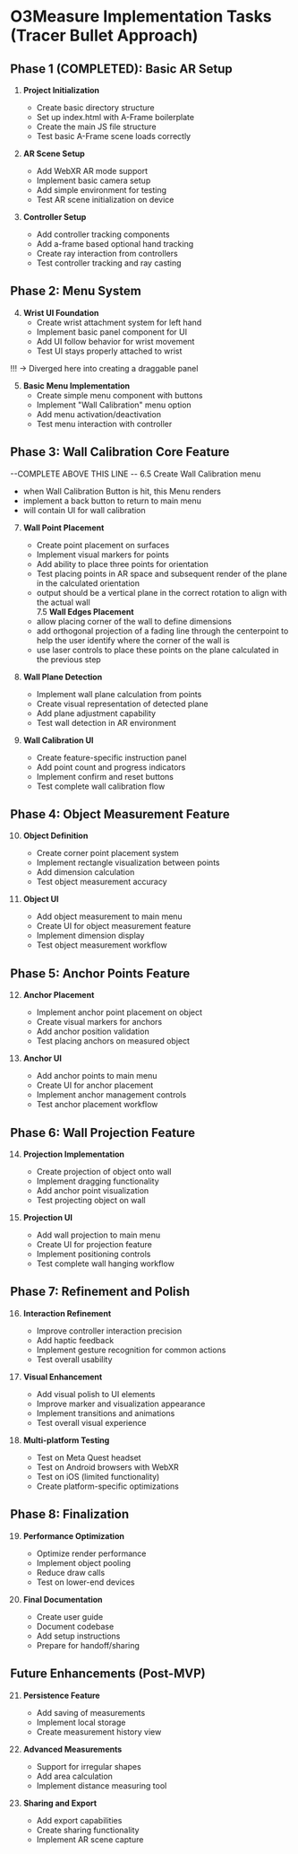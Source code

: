# O3Measure Implementation Tasks (Tracer Bullet Approach)

## Phase 1 (COMPLETED): Basic AR Setup

1. **Project Initialization**
   - Create basic directory structure
   - Set up index.html with A-Frame boilerplate
   - Create the main JS file structure
   - Test basic A-Frame scene loads correctly

2. **AR Scene Setup**
   - Add WebXR AR mode support
   - Implement basic camera setup
   - Add simple environment for testing
   - Test AR scene initialization on device

3. **Controller Setup**
   - Add controller tracking components
   - Add a-frame based optional hand tracking 
   - Create ray interaction from controllers
   - Test controller tracking and ray casting



## Phase 2: Menu System
4. **Wrist UI Foundation**
   - Create wrist attachment system for left hand
   - Implement basic panel component for UI
   - Add UI follow behavior for wrist movement
   - Test UI stays properly attached to wrist

!!! -> Diverged here into creating a draggable panel 

5. **Basic Menu Implementation**
   - Create simple menu component with buttons
   - Implement "Wall Calibration" menu option
   - Add menu activation/deactivation
   - Test menu interaction with controller

## Phase 3: Wall Calibration Core Feature
--COMPLETE ABOVE THIS LINE --
6.5 Create Wall Calibration menu
   - when Wall Calibration Button is hit, this Menu renders
   - implement a back button to return to main menu 
   - will contain UI for wall calibration

7. **Wall Point Placement**
   - Create point placement on surfaces
   - Implement visual markers for points
   - Add ability to place three  points for orientation
   - Test placing points in AR space and subsequent render of the plane in the calculated orientation
   - output should be a vertical plane in the correct rotation to align with the actual wall  
7.5 **Wall Edges Placement** 
    - allow placing corner of the wall to define dimensions 
    - add orthogonal projection of a fading line through the centerpoint to help the user identify where the corner of the wall is
    - use laser controls to place these points on the plane calculated in the previous step 
8. **Wall Plane Detection**
   - Implement wall plane calculation from points
   - Create visual representation of detected plane
   - Add plane adjustment capability
   - Test wall detection in AR environment

9. **Wall Calibration UI**
   - Create feature-specific instruction panel
   - Add point count and progress indicators
   - Implement confirm and reset buttons
   - Test complete wall calibration flow

## Phase 4: Object Measurement Feature

10. **Object Definition**
    - Create corner point placement system
    - Implement rectangle visualization between points
    - Add dimension calculation
    - Test object measurement accuracy

11. **Object UI**
    - Add object measurement to main menu
    - Create UI for object measurement feature
    - Implement dimension display
    - Test object measurement workflow

## Phase 5: Anchor Points Feature

12. **Anchor Placement**
    - Implement anchor point placement on object
    - Create visual markers for anchors
    - Add anchor position validation
    - Test placing anchors on measured object

13. **Anchor UI**
    - Add anchor points to main menu
    - Create UI for anchor placement
    - Implement anchor management controls
    - Test anchor placement workflow

## Phase 6: Wall Projection Feature

14. **Projection Implementation**
    - Create projection of object onto wall
    - Implement dragging functionality
    - Add anchor point visualization
    - Test projecting object on wall

15. **Projection UI**
    - Add wall projection to main menu
    - Create UI for projection feature
    - Implement positioning controls
    - Test complete wall hanging workflow

## Phase 7: Refinement and Polish

16. **Interaction Refinement**
    - Improve controller interaction precision
    - Add haptic feedback
    - Implement gesture recognition for common actions
    - Test overall usability

17. **Visual Enhancement**
    - Add visual polish to UI elements
    - Improve marker and visualization appearance
    - Implement transitions and animations
    - Test overall visual experience

18. **Multi-platform Testing**
    - Test on Meta Quest headset
    - Test on Android browsers with WebXR
    - Test on iOS (limited functionality)
    - Create platform-specific optimizations

## Phase 8: Finalization

19. **Performance Optimization**
    - Optimize render performance
    - Implement object pooling
    - Reduce draw calls
    - Test on lower-end devices

20. **Final Documentation**
    - Create user guide
    - Document codebase
    - Add setup instructions
    - Prepare for handoff/sharing

## Future Enhancements (Post-MVP)

21. **Persistence Feature**
    - Add saving of measurements
    - Implement local storage
    - Create measurement history view

22. **Advanced Measurements**
    - Support for irregular shapes
    - Add area calculation
    - Implement distance measuring tool

23. **Sharing and Export**
    - Add export capabilities
    - Create sharing functionality
    - Implement AR scene capture